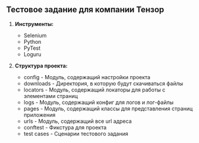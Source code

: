 Тестовое задание для компании Тензор
-


1. **Инструменты:**
   - Selenium
   - Python
   - PyTest
   - Loguru

2. **Структура проекта:**
    - config - Модуль, содержащий настройки проекта
    - downloads - Директория, в которую будут скачиваться файлы
    - locators - Модуль, содержащий локаторы для работы с элементами страниц
    - logs - Модуль, содержащий конфиг для логов и лог-файлы 
    - pages - Модуль, содержащий классы для представления страниц приложения
    - urls - Модуль, содержащий все url адреса
    - conftest - Фикстура для проекта
    - test cases - Сценарии тестового задания


